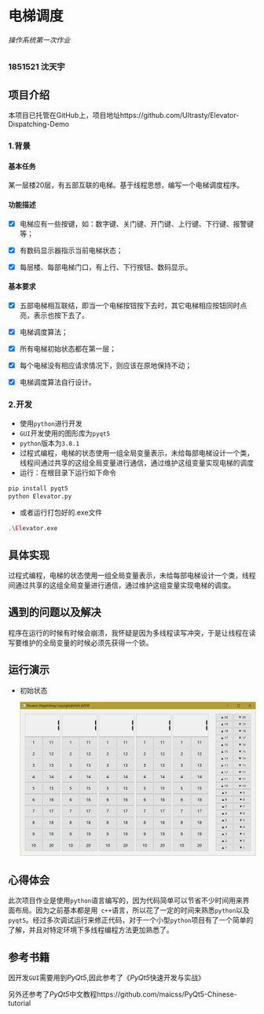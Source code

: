 # 电梯调度

###### 操作系统第一次作业

### 1851521 沈天宇



## 项目介绍

本项目已托管在GitHub上，项目地址https://github.com/Ultrasty/Elevator-Dispatching-Demo

### 1.背景

#### 基本任务

某一层楼20层，有五部互联的电梯。基于线程思想，编写一个电梯调度程序。

#### 功能描述

- [x] 电梯应有一些按键，如：数字键、关门键、开门键、上行键、下行键、报警键等；

- [x] 有数码显示器指示当前电梯状态；

- [x] 每层楼、每部电梯门口，有上行、下行按钮、数码显示。

#### 基本要求

- [x] 五部电梯相互联结，即当一个电梯按钮按下去时，其它电梯相应按钮同时点亮，表示也按下去了。

- [x] 电梯调度算法；

- [x] 所有电梯初始状态都在第一层；

- [x] 每个电梯没有相应请求情况下，则应该在原地保持不动；

- [x] 电梯调度算法自行设计。

### 2.开发

+ 使用`python`进行开发
+ `GUI`开发使用的图形库为`pyqt5`
+ `python`版本为`3.8.1`
+ 过程式编程，电梯的状态使用一组全局变量表示，未给每部电梯设计一个类，线程间通过共享的这组全局变量进行通信，通过维护这组变量实现电梯的调度
+ 运行：在根目录下运行如下命令

```bash
pip install pyqt5
python Elevator.py
```

+ 或者运行打包好的.exe文件

```bash
.\Elevator.exe
```



## 具体实现

过程式编程，电梯的状态使用一组全局变量表示，未给每部电梯设计一个类，线程间通过共享的这组全局变量进行通信，通过维护这组变量实现电梯的调度。



## 遇到的问题以及解决

程序在运行的时候有时候会崩溃，我怀疑是因为多线程读写冲突，于是让线程在读写要维护的全局变量的时候必须先获得一个锁。



## 运行演示

+ 初始状态

  

  ![初始状态](初始状态.png)



## 心得体会

​		此次项目作业是使用`python`语言编写的，因为代码简单可以节省不少时间用来界面布局。因为之前基本都是用` c++`语言，所以花了一定的时间来熟悉`python`以及`pyqt5`。经过多次调试运行来修正代码，对于一个小型`python`项目有了一个简单的了解，并且对特定环境下多线程编程方法更加熟悉了。

## 参考书籍

因开发`GUI`需要用到*PyQt5*,因此参考了《*PyQt5*快速开发与实战》

另外还参考了*PyQt5*中文教程https://github.com/maicss/PyQt5-Chinese-tutorial